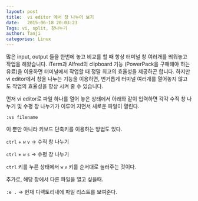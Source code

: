 ```yaml
---
layout: post
title:  vi editor 에서 창 나누어 보기
date:   2015-06-18 20:03:23
Tags: vi, split, 창나누기
author: Tanji
categories: Linux
---
```



많은 input, output 들을 한번에 놓고 비교를 할 때 항상 터미널 창 여러개를 띄워놓고 작업을 해왔습니다. iTerm과 Alfred의 clipboard 기능 (PowerPack을 구매해야 하는 유료)을 이용하면 터미널에서 작업할 때 정말 최고의 효율성을 제공하곤 합니다. 하지만 vi editor에서 창을 나누는 기능을 이용하면, 번거롭게 터미널 여러개를 열어놓지 않고도 작업의 효율성을 향상 시켜 줄 수 있습니다. 

먼저 vi editor로 파일 하나를 열어 놓은 상태에서 아래와 같이 입력하면 각각 수직 창 나누기 및 수평 창 나누기가 이루어 지면서 새로운 파일이 열린다. 

`:vs filename`

이 뿐만 아니라 키보드 단축키를 이용하는 방법도 있다.
 
`ctrl` + `w` `v`     -\> 수직 창 나누기

`ctrl` + `w` `s`     -\> 수평 창 나누기


`ctrl` 키를 누른 상태에서 `w` `v` 키를 순서대로 눌러주는 것이다.

추가로, 해당 창에서 다른 파일을 열고 싶을때.

`:e .`            -\> 현재 디렉토리내에 파일 리스트를 보여준다.





